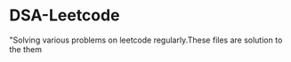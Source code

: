 # DSA-Leetcode

"Solving various problems on leetcode regularly.These files are solution to the them
